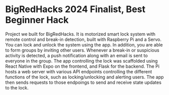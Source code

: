 # BigRedHacks 2024 Finalist, Best Beginner Hack
Project we built for BigRedHacks. It is motorized smart lock system with remote control and break-in detection, built with Raspberry Pi and a Servo.
You can lock and unlock the system using the app. In addition, you are able to form groups by inviting other users. Whenever a break-in or suspicious activity is detected, a push notification along with an email is sent to everyone in the group.
The app controlling the lock was scaffolded using React Native with Expo on the frontend, and Flask for the backend. 
The Pi hosts a web server with various API endpoints controlling the different functions of the lock, such as locking/unlocking and alerting users. The app then sends requests to those endpoings to send and receive state updates to the lock.

